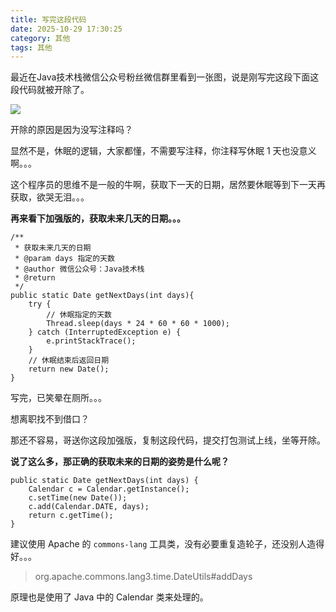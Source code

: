 ```yaml
---
title: 写完这段代码
date: 2025-10-29 17:30:25
category: 其他
tags: 其他
---
```


最近在Java技术栈微信公众号粉丝微信群里看到一张图，说是刚写完这段下面这段代码就被开除了。

![](http://qianniu.javastack.cn/18-10-30/83052890.jpg)

开除的原因是因为没写注释吗？

显然不是，休眠的逻辑，大家都懂，不需要写注释，你注释写休眠 1 天也没意义啊。。。

这个程序员的思维不是一般的牛啊，获取下一天的日期，居然要休眠等到下一天再获取，欲哭无泪。。。

**再来看下加强版的，获取未来几天的日期。。。**

```
/**
 * 获取未来几天的日期
 * @param days 指定的天数
 * @author 微信公众号：Java技术栈
 * @return
 */
public static Date getNextDays(int days){
	try {
	    // 休眠指定的天数
		Thread.sleep(days * 24 * 60 * 60 * 1000);
	} catch (InterruptedException e) {
		e.printStackTrace();
	}
	// 休眠结束后返回日期
	return new Date();
}
```

写完，已笑晕在厕所。。。

想离职找不到借口？

那还不容易，哥送你这段加强版，复制这段代码，提交打包测试上线，坐等开除。

**说了这么多，那正确的获取未来的日期的姿势是什么呢？**

```
public static Date getNextDays(int days) {
	Calendar c = Calendar.getInstance();
	c.setTime(new Date());
	c.add(Calendar.DATE, days);
	return c.getTime();
}
```

建议使用 Apache 的 `commons-lang` 工具类，没有必要重复造轮子，还没别人造得好。。。

> org.apache.commons.lang3.time.DateUtils#addDays

原理也是使用了 Java 中的 Calendar 类来处理的。